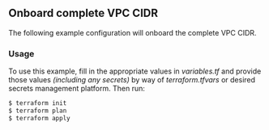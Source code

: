 ## Onboard complete VPC CIDR
The following example configuration will onboard the complete VPC CIDR.

### Usage
To use this example, fill in the appropriate values in _variables.tf_ and provide those values _(including any secrets)_ by way of _terraform.tfvars_ or desired secrets management platform. Then run:

```bash
$ terraform init
$ terraform plan
$ terraform apply
```